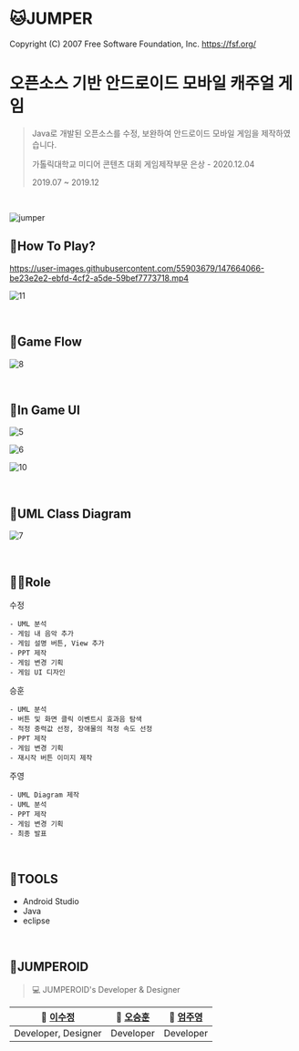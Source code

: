# 🐱JUMPER

 Copyright (C) 2007 Free Software Foundation, Inc. <https://fsf.org/>

# 오픈소스 기반 안드로이드 모바일 캐주얼 게임

> Java로 개발된 오픈소스를 수정, 보완하여  안드로이드 모바일 게임을 제작하였습니다.
>
> 가톨릭대학교 미디어 콘텐츠 대회 게임제작부문 은상 - 2020.12.04
>
> 2019.07 ~ 2019.12

<br/>

![jumper](https://user-images.githubusercontent.com/55903679/147663876-94b695c1-5da3-422c-9e7b-3c46f3025f7f.png)





## 💫How To Play?

https://user-images.githubusercontent.com/55903679/147664066-be23e2e2-ebfd-4cf2-a5de-59bef7773718.mp4

![11](https://user-images.githubusercontent.com/55903679/147664830-7564bb68-d116-4b7a-8d7f-cacfc55d6f41.png)

<br/>

## 👀Game Flow

![8](https://user-images.githubusercontent.com/55903679/147664318-7449fbbf-499b-4fbc-b99e-3dfa4639765e.png)

<br/>

## 👣In Game UI

![5](https://user-images.githubusercontent.com/55903679/147664317-b31c069d-5a99-4f65-ae14-488f234aed1c.png)

![6](https://user-images.githubusercontent.com/55903679/147664316-d6d21af7-40b4-475b-bc5e-f7340fda180c.png)

![10](https://user-images.githubusercontent.com/55903679/147664742-d3176857-2ed8-4627-aec6-8fa568100101.png)

<br/>

## 🤹UML Class Diagram

![7](https://user-images.githubusercontent.com/55903679/147664314-daec54e9-db50-49dd-9c4b-7731db32c12f.png)

</br>

## 🤹‍♀️Role

수정

```
- UML 분석
- 게임 내 음악 추가
- 게임 설명 버튼, View 추가
- PPT 제작
- 게임 변경 기획
- 게임 UI 디자인
```

승훈

```
- UML 분석
- 버튼 및 화면 클릭 이벤트시 효과음 탐색
- 적정 중력값 선정, 장애물의 적정 속도 선정
- PPT 제작
- 게임 변경 기획 
- 재시작 버튼 이미지 제작
```

주영

```
- UML Diagram 제작
- UML 분석
- PPT 제작
- 게임 변경 기획
- 최종 발표
```

<br/>

## 🔧TOOLS

- Android Studio 
- Java
- eclipse

<br/>

## 👊JUMPEROID

> 💻 JUMPEROID's Developer & Designer

| **🙋 [이수정](https://github.com/doodung)** | **🙋‍ [오승훈](https://github.com/OhSeungHoony)** | **🙋‍ [엄주영](https://github.com/JooYoungEom)** |
| :----------------------------------------: | :---------------------------------------------: | :--------------------------------------------: |
|            Developer, Designer             |                    Developer                    |                   Developer                    |
